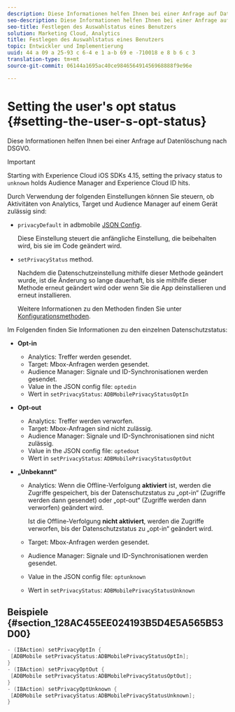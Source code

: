 ```yaml
---
description: Diese Informationen helfen Ihnen bei einer Anfrage auf Datenlöschung nach DSGVO.
seo-description: Diese Informationen helfen Ihnen bei einer Anfrage auf Datenlöschung nach DSGVO.
seo-title: Festlegen des Auswahlstatus eines Benutzers
solution: Marketing Cloud, Analytics
title: Festlegen des Auswahlstatus eines Benutzers
topic: Entwickler und Implementierung
uuid: 44 a 09 a 25-93 c 6-4 e 1 a-b 69 e -710018 e 8 b 6 c 3
translation-type: tm+mt
source-git-commit: 06144a1695ac40ce984656491456968888f9e96e

---
```



# Setting the user's opt status {#setting-the-user-s-opt-status}

Diese Informationen helfen Ihnen bei einer Anfrage auf Datenlöschung nach DSGVO.

>[!IMPORTANT]
>
>Starting with Experience Cloud iOS SDKs 4.15, setting the privacy status to `unknown` holds Audience Manager and Experience Cloud ID hits.

Durch Verwendung der folgenden Einstellungen können Sie steuern, ob Aktivitäten von Analytics, Target und Audience Manager auf einem Gerät zulässig sind:

* `privacyDefault` in adbmobile [JSON Config](/help/ios/configuration/json-config/json-config.md).

   Diese Einstellung steuert die anfängliche Einstellung, die beibehalten wird, bis sie im Code geändert wird.

* `setPrivacyStatus` method.

   Nachdem die Datenschutzeinstellung mithilfe dieser Methode geändert wurde, ist die Änderung so lange dauerhaft, bis sie mithilfe dieser Methode erneut geändert wird oder wenn Sie die App deinstallieren und erneut installieren.

   Weitere Informationen zu den Methoden finden Sie unter [Konfigurationsmethoden](/help/ios/configuration/json-config/json-config.md).

Im Folgenden finden Sie Informationen zu den einzelnen Datenschutzstatus:

* **Opt-in**

   * Analytics: Treffer werden gesendet.
   * Target: Mbox-Anfragen werden gesendet.
   * Audience Manager: Signale und ID-Synchronisationen werden gesendet.
   * Value in the JSON config file: `optedin`
   * Wert in `setPrivacyStatus`: `ADBMobilePrivacyStatusOptIn`

* **Opt-out**

   * Analytics: Treffer werden verworfen.
   * Target: Mbox-Anfragen sind nicht zulässig.
   * Audience Manager: Signale und ID-Synchronisationen sind nicht zulässig.
   * Value in the JSON config file: `optedout`
   * Wert in `setPrivacyStatus`: `ADBMobilePrivacyStatusOptOut`

* **„Unbekannt“**

   * Analytics: Wenn die Offline-Verfolgung **aktiviert** ist, werden die Zugriffe gespeichert, bis der Datenschutzstatus zu „opt-in“ (Zugriffe werden dann gesendet) oder „opt-out“ (Zugriffe werden dann verworfen) geändert wird.

      Ist die Offline-Verfolgung **nicht aktiviert**, werden die Zugriffe verworfen, bis der Datenschutzstatus zu „opt-in“ geändert wird.

   * Target: Mbox-Anfragen werden gesendet.
   * Audience Manager: Signale und ID-Synchronisationen werden gesendet.
   * Value in the JSON config file: `optunknown`
   * Wert in `setPrivacyStatus`: `ADBMobilePrivacyStatusUnknown`

## Beispiele {#section_128AC455EE024193B5D4E5A565B53D00}

```objective-c
- (IBAction) setPrivacyOptIn { 
 [ADBMobile setPrivacyStatus:ADBMobilePrivacyStatusOptIn]; 
} 
- (IBAction) setPrivacyOptOut { 
 [ADBMobile setPrivacyStatus:ADBMobilePrivacyStatusOptOut]; 
} 
- (IBAction) setPrivacyOptUnknown { 
 [ADBMobile setPrivacyStatus:ADBMobilePrivacyStatusUnknown]; 
}
```

